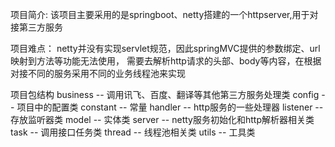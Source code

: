 项目简介:
该项目主要采用的是springboot、netty搭建的一个httpserver,用于对接第三方服务

项目难点：
netty并没有实现servlet规范，因此springMVC提供的参数绑定、url映射到方法等功能无法使用，
需要去解析http请求的头部、body等内容，在根据对接不同的服务采用不同的业务线程池来实现

项目包结构
business -- 调用讯飞、百度、翻译等其他第三方服务处理类
config   -- 项目中的配置类
constant -- 常量
handler  -- http服务的一些处理器
listener -- 存放监听器类
model    -- 实体类
server   -- netty服务初始化和http解析器相关类
task     -- 调用接口任务类
thread   -- 线程池相关类
utils    -- 工具类

